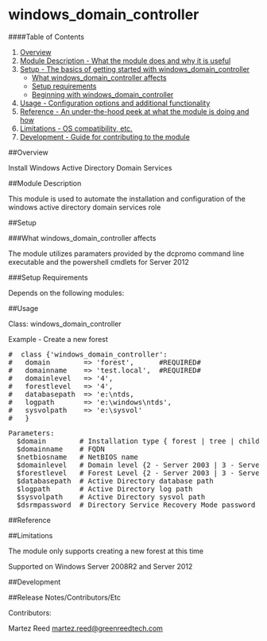# windows_domain_controller #

####Table of Contents

1. [Overview](#overview)
2. [Module Description - What the module does and why it is useful](#module-description)
3. [Setup - The basics of getting started with windows_domain_controller](#setup)
    * [What windows_domain_controller affects](#what-[modulename]-affects)
    * [Setup requirements](#setup-requirements)
    * [Beginning with windows_domain_controller](#beginning-with-[Modulename])
4. [Usage - Configuration options and additional functionality](#usage)
5. [Reference - An under-the-hood peek at what the module is doing and how](#reference)
5. [Limitations - OS compatibility, etc.](#limitations)
6. [Development - Guide for contributing to the module](#development)

##Overview

Install Windows Active Directory Domain Services

##Module Description

This module is used to automate the installation and configuration of the windows active directory domain services role

##Setup

###What windows_domain_controller affects

The module utilizes paramaters provided by the dcpromo command line executable and the powershell cmdlets for Server 2012

###Setup Requirements
 
Depends on the following modules:

##Usage

Class: windows_domain_controller

Example - Create a new forest

<pre>
#  class {'windows_domain_controller':
#   domain        => 'forest',      #REQUIRED#
#   domainname    => 'test.local',  #REQUIRED#
#   domainlevel   => '4',
#   forestlevel   => '4',
#   databasepath  => 'e:\ntds,
#   logpath       => 'e:\windows\ntds',
#   sysvolpath    => 'e:\sysvol'
#   }
</pre>

<pre>
Parameters:
  $domain        # Installation type { forest | tree | child | replica | readonly }
  $domainname    # FQDN
  $netbiosname   # NetBIOS name
  $domainlevel   # Domain level {2 - Server 2003 | 3 - Server 2008 | 4 - Server 2008 R2 | 5 - Server 2012}
  $forestlevel   # Forest Level {2 - Server 2003 | 3 - Server 2008 | 4 - Server 2008 R2 | 5 - Server 2012}
  $databasepath  # Active Directory database path
  $logpath       # Active Directory log path
  $sysvolpath    # Active Directory sysvol path
  $dsrmpassword  # Directory Service Recovery Mode password
</pre>

##Reference

##Limitations

The module only supports creating a new forest at this time

Supported on Windows Server 2008R2 and Server 2012

##Development

##Release Notes/Contributors/Etc

Contributors:

Martez Reed <martez.reed@greenreedtech.com>
